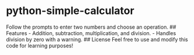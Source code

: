 # python-simple-calculator
 Follow the prompts to enter two numbers and choose an operation.  ## Features  - Addition, subtraction, multiplication, and division. - Handles division by zero with a warning.  ## License  Feel free to use and modify this code for learning purposes!
